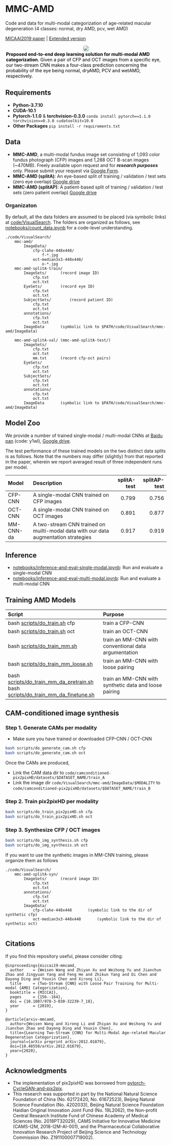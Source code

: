 # MMC-AMD

Code and data for multi-modal categorization of age-related macular degeneration (4 classes: normal, dry AMD, pcv, wet AMD)

[MICAAI2019 paper](https://arxiv.org/abs/1907.12023) | [Extended version](https://arxiv.org/abs/2012.01879)

<center>
    <img style="border-radius: 0.3125em;    box-shadow: 0 2px 4px 0 rgba(34,36,38,.12),0 2px 10px 0 rgba(34,36,38,.08);"     src="pipeline.jpg">
    <br>
    <div style="color:orange;  display: inline-block;    color: black;  padding: 2px;" align="left"><h><b>Proposed end-to-end deep learning solution for multi-modal AMD categorization</b>. Given a pair of CFP and OCT images from a specific eye, our two-stream CNN makes a four-class prediction concerning the probability of the eye being normal, dryAMD, PCV and wetAMD, respectively. </h></div>
</center>

## Requirements
* <b>Python-3.7.10</b>
* <b>CUDA-10.1</b>
* <b>Pytorch-1.1.0</b> & <b>torchvision-0.3.0</b>
  ```conda install pytorch==1.1.0 torchvision==0.3.0 cudatoolkit=10.0```
* <b>Other Packages</b>
  ```pip install -r requirements.txt```
  
## Data

+ **MMC-AMD**, a multi-modal fundus image set consisting of 1,093 color fundus photograph (CFP) images and 1,288 OCT B-scan images (~470MB). Freely available upon request and for ***research purposes*** only. Please submit your request via [Google Form](https://forms.gle/jJT6H9N9CY34gFBWA).
+ **MMC-AMD (splitA)**: An eye-based split of training / validation / test sets (zero eye overlap) [Google drive](https://drive.google.com/file/d/1El2pBzNnQsjRVLE_QwFNhS05HWJMPwkU/view?usp=sharing)
+ **MMC-AMD (splitAP)**: A patient-based split of training / validation / test sets (zero patient overlap) [Google drive](https://drive.google.com/file/d/1KwJdsQmO__TpCW2AcRdsoTocu-zwcZuT/view?usp=sharing)

### Organizaton

By default, all the data folders are assumed to be placed (via symbolic links) at [code/VisualSearch](code/VisualSearch). The folders are organized as follows, see [notebooks/count_data.ipynb](notebooks/count_data.ipynb) for a code-level understanding.
```
./code/VisualSearch/
	mmc-amd/
		ImageData/
			cfp-clahe-448x448/
				f-*.jpg
			oct-median3x3-448x448/
				o-*.jpg
	mmc-amd-splitA-train/
		ImageSets/		(record image ID)
			cfp.txt
			oct.txt
		EyeSets/		(record eye ID)
			cfp.txt
			oct.txt
		SubjectSets/		(record patient ID)
			cfp.txt
			oct.txt
		annotations/		
			cfp.txt
			oct.txt
		ImageData		(symbolic link to $PATH/code/VisualSearch/mmc-amd/ImageData)
		
	mmc-amd-splitA-val/ (mmc-amd-splitA-test/)
		ImageSets/
			cfp.txt
			oct.txt
			mm.txt		(record cfp-oct pairs)
		EyeSets/
			cfp.txt
			oct.txt
		SubjectSets/
			cfp.txt
			oct.txt
		annotations/
			cfp.txt
			oct.txt
		ImageData		(symbolic link to $PATH/code/VisualSearch/mmc-amd/ImageData)
```


## Model Zoo

We provide a number of trained single-modal / multi-modal CNNs at [Baidu pan](https://pan.baidu.com/s/1vN7J8NDLqWoDhcZ8um-nAA) (code: y1wl), [Google drive](https://drive.google.com/drive/folders/1U1JM7c9mqP79cgLQxgGnBARzR4U_OKUA?usp=sharing). 

The test performance of these trained models on the two distinct data splits is as follows. Note that the numbers may differ (slightly) from that reported in the paper, wherein we report averaged result of three independent runs per model.

| Model | Description | splitA-test | splitAP-test |
| :--------- | :---- | ----: | ----: |
| CFP-CNN | A single-modal CNN trained on CFP images | 0.799 | 0.756 |
| OCT-CNN | A single-modal CNN trained on OCT images | 0.891 | 0.877 |
| MM-CNN-da | A two-stream CNN trained on muilti-modal data with our data augmentation strategies | 0.917 | 0.919 |


## Inference

+ [notebooks/inference-and-eval-single-modal.ipynb](notebooks/inference-and-eval-single-modal.ipynb): Run and evaluate a single-modal CNN
+ [notebooks/inference-and-eval-multi-modal.ipynb](notebooks/inference-and-eval-multi-modal.ipynb): Run and evaluate a multi-modal CNN

## Training AMD Models

| Script | Purpose |
| :--------- | :---- | 
| bash [scripts/do_train.sh](scripts/do_train.sh) cfp| train a CFP-CNN |
| bash [scripts/do_train.sh](scripts/do_train.sh) oct| train an OCT-CNN |
| bash [scripts/do_train_mm.sh](scripts/do_train_mm.sh) | train an MM-CNN with conventional data argumentation |
| bash [scripts/do_train_mm_loose.sh](scripts/do_train_mm_loose.sh) | train an MM-CNN with loose pairing | 
| bash [scripts/do_train_mm_da_pretrain.sh](scripts/do_train_mm_da_pretrain.sh)<br>bash [scripts/do_train_mm_da_finetune.sh](scripts/do_train_mm_da_finetune.sh)| train an MM-CNN with synthetic data and loose pairing | 



## CAM-conditioned image synthesis

### Step 1. Generate CAMs per modality
+ Make sure you have trained or downloaded CFP-CNN / OCT-CNN

```bash
bash scripts/do_generate_cam.sh cfp
bash scripts/do_generate_cam.sh oct
```

Once the CAMs are produced,
+ Link the CAM data dir to ```code/camconditioned-pix2pixHD/datasets/$DATASET_NAME/train_A```
+ Link the image dir ```code/VisualSearch/mmc-amd/ImageData/$MODALITY``` to ```code/camconditioned-pix2pixHD/datasets/$DATASET_NAME/train_B```


### Step 2. Train pix2pixHD per modality
```bash
bash scripts/do_train_pix2pixHD.sh cfp
bash scripts/do_train_pix2pixHD.sh oct
```

### Step 3. Synthesize CFP / OCT images

```bash
bash scripts/do_img_synthesis.sh cfp
bash scripts/do_img_synthesis.sh oct
```
If you want to use the synthetic images in MM-CNN training, please organize them as follows
```
./code/VisualSearch/
	mmc-amd-splitA-syn/
		ImageSets/		(record image ID)
			cfp.txt
			oct.txt
		annotations/		
			cfp.txt
			oct.txt
		ImageData/
			cfp-clahe-448x448 		(symbolic link to the dir of synthetic cfp)
			oct-median3x3-448x448		(symbolic link to the dir of synthetic oct)
				
```

## Citations

If you find this repository useful, please consider citing:
```
@inproceedings{miccai19-mmcamd,
  author    = {Weisen Wang and Zhiyan Xu and Weihong Yu and Jianchun Zhao and Jingyuan Yang and Feng He and Zhikun Yang and Di Chen and Dayong Ding and Youxin Chen and Xirong Li},
  title     = {Two-Stream {CNN} with Loose Pair Training for Multi-modal {AMD} Categorization},
  booktitle = {MICCAI},
  pages     = {156--164},
  doi = {10.1007/978-3-030-32239-7_18},
  year      = {2019},
}

@article{arxiv-mmcamd,
  author={Weisen Wang and Xirong Li and Zhiyan Xu and Weihong Yu and Jianchun Zhao and Dayong Ding and Youxin Chen},
  title={Learning Two-Stream {CNN} for Multi-Modal Age-related Macular Degeneration Categorization},
  journal={arXiv preprint arXiv:2012.01879},
  doi={10.48550/arXiv.2012.01879},
  year={2020},
}
```

## Acknowledgments

* The implementation of pix2pixHD was borrowed from [pytorch-CycleGAN-and-pix2pix](https://github.com/junyanz/pytorch-CycleGAN-and-pix2pix).
* This research was supported in part by the National Natural Science Foundation of China (No. 62172420, No. 61672523), Beijing Natural Science Foundation (No. 4202033), Beijing Natural Science Foundation Haidian Original Innovation Joint Fund (No. 19L2062), the Non-profit Central Research Institute Fund of Chinese Academy of Medical Sciences (No. 2018PT32029), CAMS Initiative for Innovative Medicine (CAMS-I2M, 2018-I2M-AI-001), and the Pharmaceutical Collaborative Innovation Research Project of Beijing Science and Technology Commission (No. Z191100007719002).
